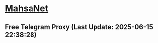 
# [MahsaNet](https://t.me/mahsa_net)
## Free Telegram Proxy (Last Update: 2025-06-15 22:38:28)

    